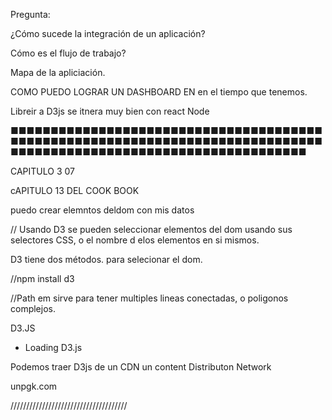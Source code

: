 

Pregunta:

¿Cómo sucede la integración de un aplicación?


Cómo es el flujo de trabajo?



Mapa de la apliciación.



COMO PUEDO LOGRAR UN DASHBOARD EN en el tiempo que tenemos.

Libreir a D3js se itnera muy bien con react Node


■■■■■■■■■■■■■■■■■■■■■■■■■■■■■■■■■■■■■■■■■■■■■■■■■■■■■■■■■■■■■■■■■■■■■■■■■■■■■■■■■■■■■■■■■■■■■■■■■■■■■■■■■■■■■■■■■■■ 

CAPITULO 3 07

cAPITULO 13 DEL COOK BOOK



puedo crear elemntos deldom con mis datos

// Usando D3 se pueden seleccionar elementos del dom usando sus  selectores CSS, o el nombre d elos elementos en si mismos.



D3 tiene dos métodos. para selecionar el dom.

//npm install d3




//Path em sirve para tener multiples lineas conectadas, o poligonos complejos.





D3.JS

* Loading D3.js

Podemos traer D3js de un CDN un content Distributon Network

unpgk.com

/////////////////////////////////////

